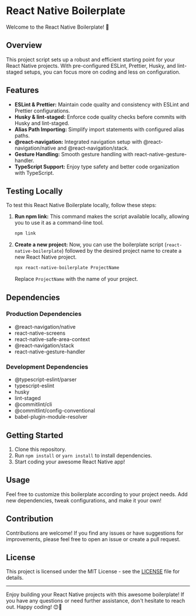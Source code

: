 # React Native Boilerplate

Welcome to the React Native Boilerplate! 🎉

## Overview

This project script sets up a robust and efficient starting point for your React Native projects. With pre-configured ESLint, Prettier, Husky, and lint-staged setups, you can focus more on coding and less on configuration.

## Features

- **ESLint & Prettier:** Maintain code quality and consistency with ESLint and Prettier configurations.
- **Husky & lint-staged:** Enforce code quality checks before commits with Husky and lint-staged.
- **Alias Path Importing:** Simplify import statements with configured alias paths.
- **@react-navigation:** Integrated navigation setup with @react-navigation/native and @react-navigation/stack.
- **Gesture Handling:** Smooth gesture handling with react-native-gesture-handler.
- **TypeScript Support:** Enjoy type safety and better code organization with TypeScript.

## Testing Locally

To test this React Native Boilerplate locally, follow these steps:

1. **Run npm link:** This command makes the script available locally, allowing you to use it as a command-line tool.

    ```bash
    npm link
    ```

2. **Create a new project:** Now, you can use the boilerplate script (`react-native-boilerplate`) followed by the desired project name to create a new React Native project.

    ```bash
    npx react-native-boilerplate ProjectName
    ```

    Replace `ProjectName` with the name of your project.

## Dependencies

### Production Dependencies

- @react-navigation/native
- react-native-screens
- react-native-safe-area-context
- @react-navigation/stack
- react-native-gesture-handler

### Development Dependencies

- @typescript-eslint/parser
- typescript-eslint
- husky
- lint-staged
- @commitlint/cli
- @commitlint/config-conventional
- babel-plugin-module-resolver

## Getting Started

1. Clone this repository.
2. Run `npm install` or `yarn install` to install dependencies.
3. Start coding your awesome React Native app!

## Usage

Feel free to customize this boilerplate according to your project needs. Add new dependencies, tweak configurations, and make it your own!

## Contribution

Contributions are welcome! If you find any issues or have suggestions for improvements, please feel free to open an issue or create a pull request.

## License

This project is licensed under the MIT License - see the [LICENSE](LICENSE) file for details.

---

Enjoy building your React Native projects with this awesome boilerplate! If you have any questions or need further assistance, don't hesitate to reach out. Happy coding! 😊🚀
